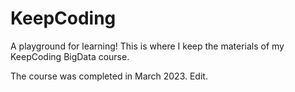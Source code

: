 # KeepCoding

A playground for learning! 
This is where I keep the materials of my KeepCoding BigData course. 

The course was completed in March 2023. 
Edit. 
